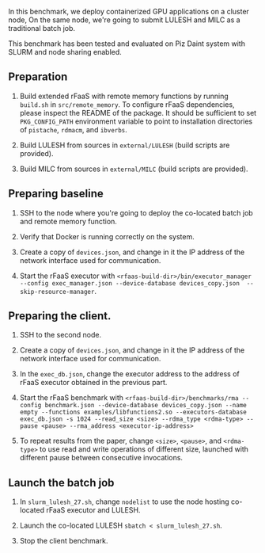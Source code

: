 
In this benchmark, we deploy containerized GPU applications on a cluster node,
On the same node, we're going to submit LULESH and MILC as a traditional batch job.

This benchmark has been tested and evaluated on Piz Daint system with SLURM and node sharing enabled.

## Preparation

1. Build extended rFaaS with remote memory functions by running `build.sh` in `src/remote_memory`.
To configure rFaaS dependencies, please inspect the README of the package. It should be sufficient to set `PKG_CONFIG_PATH` environment variable to point to installation directories of `pistache`, `rdmacm`, and `ibverbs`.

2. Build LULESH from sources in `external/LULESH` (build scripts are provided).

3. Build MILC from sources in `external/MILC` (build scripts are provided).

## Preparing baseline

1. SSH to the node where you're going to deploy the co-located batch job and remote memory function.

2. Verify that Docker is running correctly on the system.

3. Create a copy of `devices.json`, and change in it the IP address of the network interface used for communication.

4. Start the rFaaS executor with `<rfaas-build-dir>/bin/executor_manager --config exec_manager.json --device-database devices_copy.json  --skip-resource-manager`.

## Preparing the client.

1. SSH to the second node.

2. Create a copy of `devices.json`, and change in it the IP address of the network interface used for communication.

3. In the `exec_db.json`, change the executor address to the address of rFaaS executor obtained in the previous part.

4. Start the rFaaS benchmark with `<rfaas-build-dir>/benchmarks/rma --config benchmark.json --device-database devices_copy.json --name empty --functions examples/libfunctions2.so --executors-database exec_db.json -s 1024 --read_size <size> --rdma_type <rdma-type> --pause <pause> --rma_address <executor-ip-address>`

5. To repeat results from the paper, change `<size>`, `<pause>`, and `<rdma-type>` to use read and write operations of different size, launched with different pause between consecutive invocations.

## Launch the batch job

1. In `slurm_lulesh_27.sh`, change `nodelist` to use the node hosting co-located rFaaS executor and LULESH.

2. Launch the co-located LULESH `sbatch < slurm_lulesh_27.sh`.

3. Stop the client benchmark.
